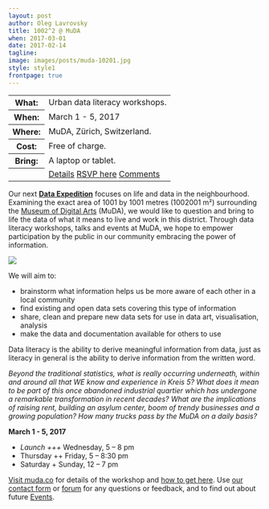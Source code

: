 ```yaml
---
layout: post
author: Oleg Lavrovsky
title: 1002^2 @ MuDA
when: 2017-03-01
date: 2017-02-14
tagline:
image: images/posts/muda-10201.jpg
style: style1
frontpage: true
---
```


<table>
<tr><th>What:</th><td>Urban data literacy workshops.</td></tr>
<tr><th>When:</th><td>March 1 - 5, 2017</td></tr>
<tr><th>Where:</th><td>MuDA, Zürich, Switzerland.</td></tr>
<tr><th>Cost:</th><td>Free of charge.</td></tr>
<tr><th>Bring:</th><td>A laptop or tablet.</td></tr>
<tr><th></th><td><a href="http://muda.co/stream/1002001.php" class="button special">Details</a>&nbsp;<a href="https://www.facebook.com/events/157349754768822/#" class="button special">RSVP here</a>&nbsp;<a href="https://forum.schoolofdata.ch/t/1-5-3-i-o-ii-o-i/203" class="button special">Comments</a></td></tr>
</table>

Our next **[Data Expedition](http://schoolofdata.org/data-expeditions/)** focuses on life and data in the neighbourhood. Examining the exact area of 1001 by 1001 metres (1002001 m²) surrounding the [Museum of Digital Arts](http://muda.co/) (MuDA), we would like to question and bring to life the data of what it means to live and work in this district. Through data literacy workshops, talks and events at MuDA, we hope to empower participation by the public in our community embracing the power of information.

![](http://muda.co/stream/img/10201_muda.jpg)

We will aim to:

- brainstorm what information helps us be more aware of each other in a local community
- find existing and open data sets covering this type of information
- share, clean and prepare new data sets for use in data art, visualisation, analysis
- make the data and documentation available for others to use

Data literacy is the ability to derive meaningful information from data, just as literacy in general is the ability to derive information from the written word.

*Beyond the traditional statistics, what is really occurring underneath, within and around all that WE know and experience in Kreis 5? What does it mean to be part of this once abandoned industrial quartier which has undergone a remarkable transformation in recent decades? What are the implications of raising rent, building an asylum center, boom of trendy businesses and a growing population? How many trucks pass by the MuDA on a daily basis?*

**March 1 - 5, 2017**
- *Launch +++* Wednesday, 5 – 8 pm
- Thursday ++ Friday, 5 – 8:30 pm
- Saturday + Sunday, 12 – 7 pm

[Visit muda.co](http://muda.co/stream/1002001.php) for details of the workshop and [how to get here](http://muda.co/info/). Use [our contact form](http://schoolofdata.ch#contact) or [forum](https://forum.schoolofdata.ch/) for any questions or feedback, and to find out about future [Events](https://forum.schoolofdata.ch/c/events).
